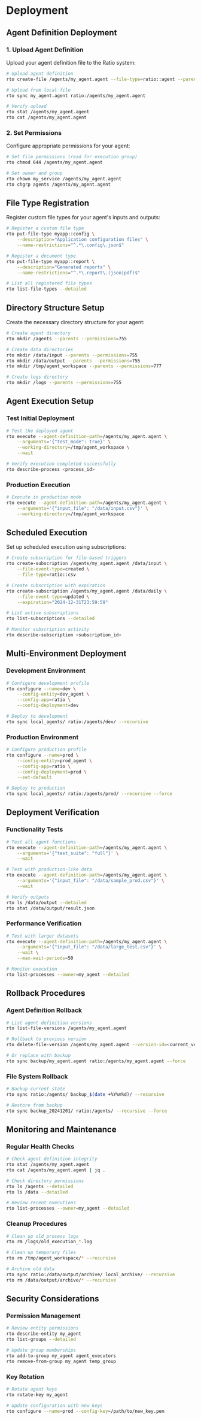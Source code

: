 # Deployment

## Agent Definition Deployment

### 1. Upload Agent Definition

Upload your agent definition file to the Ratio system:

```bash
# Upload agent definition
rto create-file /agents/my_agent.agent --file-type=ratio::agent --parents

# Upload from local file
rto sync my_agent.agent ratio:/agents/my_agent.agent

# Verify upload
rto stat /agents/my_agent.agent
rto cat /agents/my_agent.agent
```

### 2. Set Permissions

Configure appropriate permissions for your agent:

```bash
# Set file permissions (read for execution group)
rto chmod 644 /agents/my_agent.agent

# Set owner and group
rto chown my_service /agents/my_agent.agent
rto chgrp agents /agents/my_agent.agent
```

## File Type Registration

Register custom file types for your agent's inputs and outputs:

```bash
# Register a custom file type
rto put-file-type myapp::config \
    --description="Application configuration files" \
    --name-restrictions="^.*\.config\.json$"

# Register a document type
rto put-file-type myapp::report \
    --description="Generated reports" \
    --name-restrictions="^.*\.report\.(json|pdf)$"

# List all registered file types
rto list-file-types --detailed
```

## Directory Structure Setup

Create the necessary directory structure for your agent:

```bash
# Create agent directory
rto mkdir /agents --parents --permissions=755

# Create data directories
rto mkdir /data/input --parents --permissions=755
rto mkdir /data/output --parents --permissions=755
rto mkdir /tmp/agent_workspace --parents --permissions=777

# Create logs directory
rto mkdir /logs --parents --permissions=755
```

## Agent Execution Setup

### Test Initial Deployment

```bash
# Test the deployed agent
rto execute --agent-definition-path=/agents/my_agent.agent \
    --arguments='{"test_mode": true}' \
    --working-directory=/tmp/agent_workspace \
    --wait

# Verify execution completed successfully
rto describe-process <process_id>
```

### Production Execution

```bash
# Execute in production mode
rto execute --agent-definition-path=/agents/my_agent.agent \
    --arguments='{"input_file": "/data/input.csv"}' \
    --working-directory=/tmp/agent_workspace
```

## Scheduled Execution

Set up scheduled execution using subscriptions:

```bash
# Create subscription for file-based triggers
rto create-subscription /agents/my_agent.agent /data/input \
    --file-event-type=created \
    --file-type=ratio::csv

# Create subscription with expiration
rto create-subscription /agents/my_agent.agent /data/daily \
    --file-event-type=updated \
    --expiration="2024-12-31T23:59:59"

# List active subscriptions
rto list-subscriptions --detailed

# Monitor subscription activity
rto describe-subscription <subscription_id>
```

## Multi-Environment Deployment

### Development Environment

```bash
# Configure development profile
rto configure --name=dev \
    --config-entity=dev_agent \
    --config-app=ratio \
    --config-deployment=dev

# Deploy to development
rto sync local_agents/ ratio:/agents/dev/ --recursive
```

### Production Environment

```bash
# Configure production profile
rto configure --name=prod \
    --config-entity=prod_agent \
    --config-app=ratio \
    --config-deployment=prod \
    --set-default

# Deploy to production
rto sync local_agents/ ratio:/agents/prod/ --recursive --force
```

## Deployment Verification

### Functionality Tests

```bash
# Test all agent functions
rto execute --agent-definition-path=/agents/my_agent.agent \
    --arguments='{"test_suite": "full"}' \
    --wait

# Test with production-like data
rto execute --agent-definition-path=/agents/my_agent.agent \
    --arguments='{"input_file": "/data/sample_prod.csv"}' \
    --wait

# Verify outputs
rto ls /data/output --detailed
rto stat /data/output/result.json
```

### Performance Verification

```bash
# Test with larger datasets
rto execute --agent-definition-path=/agents/my_agent.agent \
    --arguments='{"input_file": "/data/large_test.csv"}' \
    --wait \
    --max-wait-periods=50

# Monitor execution
rto list-processes --owner=my_agent --detailed
```

## Rollback Procedures

### Agent Definition Rollback

```bash
# List agent definition versions
rto list-file-versions /agents/my_agent.agent

# Rollback to previous version
rto delete-file-version /agents/my_agent.agent --version-id=<current_version>

# Or replace with backup
rto sync backup/my_agent.agent ratio:/agents/my_agent.agent --force
```

### File System Rollback

```bash
# Backup current state
rto sync ratio:/agents/ backup_$(date +%Y%m%d)/ --recursive

# Restore from backup
rto sync backup_20241201/ ratio:/agents/ --recursive --force
```

## Monitoring and Maintenance

### Regular Health Checks

```bash
# Check agent definition integrity
rto stat /agents/my_agent.agent
rto cat /agents/my_agent.agent | jq .

# Check directory permissions
rto ls /agents --detailed
rto ls /data --detailed

# Review recent executions
rto list-processes --owner=my_agent --detailed
```

### Cleanup Procedures

```bash
# Clean up old process logs
rto rm /logs/old_execution_*.log

# Clean up temporary files
rto rm /tmp/agent_workspace/* --recursive

# Archive old data
rto sync ratio:/data/output/archive/ local_archive/ --recursive
rto rm /data/output/archive/* --recursive
```

## Security Considerations

### Permission Management

```bash
# Review entity permissions
rto describe-entity my_agent
rto list-groups --detailed

# Update group memberships
rto add-to-group my_agent agent_executors
rto remove-from-group my_agent temp_group
```

### Key Rotation

```bash
# Rotate agent keys
rto rotate-key my_agent

# Update configuration with new keys
rto configure --name=prod --config-key=/path/to/new_key.pem
```